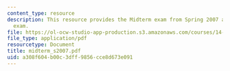 ```yaml
---
content_type: resource
description: This resource provides the Midterm exam from Spring 2007 as a practice
  exam.
file: https://ol-ocw-studio-app-production.s3.amazonaws.com/courses/14-451-macroeconomic-theory-i-spring-2007/a308f604b00c3dff9856cce8d673e091_midterm_s2007.pdf
file_type: application/pdf
resourcetype: Document
title: midterm_s2007.pdf
uid: a308f604-b00c-3dff-9856-cce8d673e091
---
```

